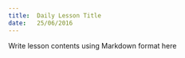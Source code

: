 ```yaml
---
title:  Daily Lesson Title
date:   25/06/2016
---
```


Write lesson contents using Markdown format here